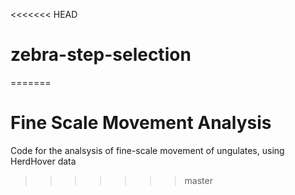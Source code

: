 <<<<<<< HEAD
# zebra-step-selection
=======
# Fine Scale Movement Analysis
Code for the analsysis of fine-scale movement of ungulates, using HerdHover data
>>>>>>> master
